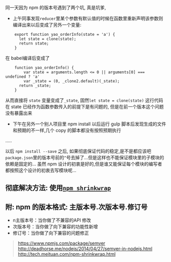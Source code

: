 同一天因为 npm 的版本号遇到了两个坑, 真是坑爹,
* 上午同事发现`reducer`里某个参数有默认值的时候在函数里重新声明该参数则编译出来以后变成了另外一个变量:
```
    export function yao_orderInfo(state = 'a') {
      let state = clone(state);
      return state;
    }
```
在 babel编译后变成了
```
    function yao_orderInfo() {
    	var state = arguments.length <= 0 || arguments[0] === undefined ? 'a'
    	var _state = (0, _clone2.default)(_state);
      return _state;
    }
```
从而直接将 `state` 变量变成了`_state`, 固然`let state = clone(state)` 这行代码在 state 已经作为函数参数传入的前提下是有问题的, 但是在前一个版本这个问题没有暴露出来

* 下午在另外一个别人项目里 npm install 以后运行 gulp 脚本后发现生成的文件和预期的不一样,几个 copy 的脚本都没有按照预期执行

.....

以后 `npm install --save` 之后, 如果彻底保证代码的稳定,是不是都应该吧 `package.json`里的版本号前的`^`号去掉了...但是这样也不能保证模块里的子模块的依赖是固定的...
虽然 npm 设计的初衷是好的,但是谁又能保证每个模块的编写者都按照这个设计的初衷去写模块呢...

## 彻底解决方法: 使用[`npm shrinkwrap`](https://docs.npmjs.com/cli/shrinkwrap)

## 附: npm 的版本格式: 主版本号.次版本号.修订号
* n主版本号：当你做了不兼容的API 修改
* 次版本号：当你做了向下兼容的功能性新增
* 修订号：当你做了向下兼容的问题修正


> https://www.npmjs.com/package/semver
> http://deadhorse.me/nodejs/2014/04/27/semver-in-nodejs.html
> http://tech.meituan.com/npm-shrinkwrap.html
